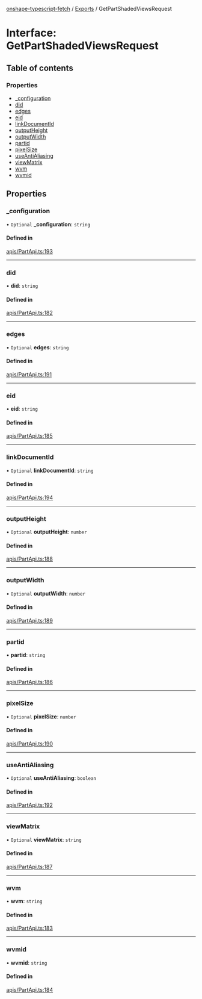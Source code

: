 [onshape-typescript-fetch](../README.md) / [Exports](../modules.md) / GetPartShadedViewsRequest

# Interface: GetPartShadedViewsRequest

## Table of contents

### Properties

- [\_configuration](GetPartShadedViewsRequest.md#_configuration)
- [did](GetPartShadedViewsRequest.md#did)
- [edges](GetPartShadedViewsRequest.md#edges)
- [eid](GetPartShadedViewsRequest.md#eid)
- [linkDocumentId](GetPartShadedViewsRequest.md#linkdocumentid)
- [outputHeight](GetPartShadedViewsRequest.md#outputheight)
- [outputWidth](GetPartShadedViewsRequest.md#outputwidth)
- [partid](GetPartShadedViewsRequest.md#partid)
- [pixelSize](GetPartShadedViewsRequest.md#pixelsize)
- [useAntiAliasing](GetPartShadedViewsRequest.md#useantialiasing)
- [viewMatrix](GetPartShadedViewsRequest.md#viewmatrix)
- [wvm](GetPartShadedViewsRequest.md#wvm)
- [wvmid](GetPartShadedViewsRequest.md#wvmid)

## Properties

### \_configuration

• `Optional` **\_configuration**: `string`

#### Defined in

[apis/PartApi.ts:193](https://github.com/toebes/onshape-typescript-fetch/blob/3e11ae1/apis/PartApi.ts#L193)

___

### did

• **did**: `string`

#### Defined in

[apis/PartApi.ts:182](https://github.com/toebes/onshape-typescript-fetch/blob/3e11ae1/apis/PartApi.ts#L182)

___

### edges

• `Optional` **edges**: `string`

#### Defined in

[apis/PartApi.ts:191](https://github.com/toebes/onshape-typescript-fetch/blob/3e11ae1/apis/PartApi.ts#L191)

___

### eid

• **eid**: `string`

#### Defined in

[apis/PartApi.ts:185](https://github.com/toebes/onshape-typescript-fetch/blob/3e11ae1/apis/PartApi.ts#L185)

___

### linkDocumentId

• `Optional` **linkDocumentId**: `string`

#### Defined in

[apis/PartApi.ts:194](https://github.com/toebes/onshape-typescript-fetch/blob/3e11ae1/apis/PartApi.ts#L194)

___

### outputHeight

• `Optional` **outputHeight**: `number`

#### Defined in

[apis/PartApi.ts:188](https://github.com/toebes/onshape-typescript-fetch/blob/3e11ae1/apis/PartApi.ts#L188)

___

### outputWidth

• `Optional` **outputWidth**: `number`

#### Defined in

[apis/PartApi.ts:189](https://github.com/toebes/onshape-typescript-fetch/blob/3e11ae1/apis/PartApi.ts#L189)

___

### partid

• **partid**: `string`

#### Defined in

[apis/PartApi.ts:186](https://github.com/toebes/onshape-typescript-fetch/blob/3e11ae1/apis/PartApi.ts#L186)

___

### pixelSize

• `Optional` **pixelSize**: `number`

#### Defined in

[apis/PartApi.ts:190](https://github.com/toebes/onshape-typescript-fetch/blob/3e11ae1/apis/PartApi.ts#L190)

___

### useAntiAliasing

• `Optional` **useAntiAliasing**: `boolean`

#### Defined in

[apis/PartApi.ts:192](https://github.com/toebes/onshape-typescript-fetch/blob/3e11ae1/apis/PartApi.ts#L192)

___

### viewMatrix

• `Optional` **viewMatrix**: `string`

#### Defined in

[apis/PartApi.ts:187](https://github.com/toebes/onshape-typescript-fetch/blob/3e11ae1/apis/PartApi.ts#L187)

___

### wvm

• **wvm**: `string`

#### Defined in

[apis/PartApi.ts:183](https://github.com/toebes/onshape-typescript-fetch/blob/3e11ae1/apis/PartApi.ts#L183)

___

### wvmid

• **wvmid**: `string`

#### Defined in

[apis/PartApi.ts:184](https://github.com/toebes/onshape-typescript-fetch/blob/3e11ae1/apis/PartApi.ts#L184)
